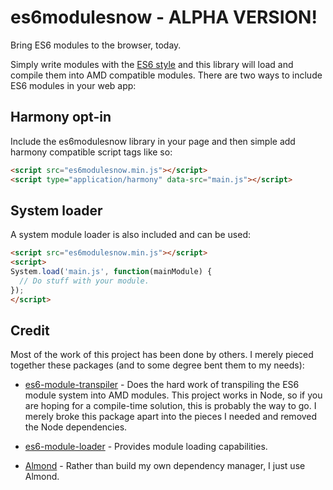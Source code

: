 # es6modulesnow - ALPHA VERSION!

Bring ES6 modules to the browser, today.

Simply write modules with the [ES6 style](http://wiki.ecmascript.org/doku.php?id=harmony:modules_examples) and this library will load and compile them into AMD compatible modules. There are two ways to include ES6 modules in your web app:

## Harmony opt-in

Include the es6modulesnow library in your page and then simple add harmony compatible script tags like so:

```html  
<script src="es6modulesnow.min.js"></script>
<script type="application/harmony" data-src="main.js"></script>
```

## System loader

A system module loader is also included and can be used:

```html
<script src="es6modulesnow.min.js"></script>
<script>
System.load('main.js', function(mainModule) {
  // Do stuff with your module.
});
</script>
```

## Credit

Most of the work of this project has been done by others. I merely pieced together these packages (and to some degree bent them to my needs):

* [es6-module-transpiler](https://github.com/square/es6-module-transpiler) - Does the hard work of transpiling the ES6 module system into AMD modules. This project works in Node, so if you are hoping for a compile-time solution, this is probably the way to go. I merely broke this package apart into the pieces I needed and removed the Node dependencies.

* [es6-module-loader](https://github.com/addyosmani/es6-module-loader) - Provides module loading capabilities.

* [Almond](https://github.com/jrburke/almond) - Rather than build my own dependency manager, I just use Almond.
